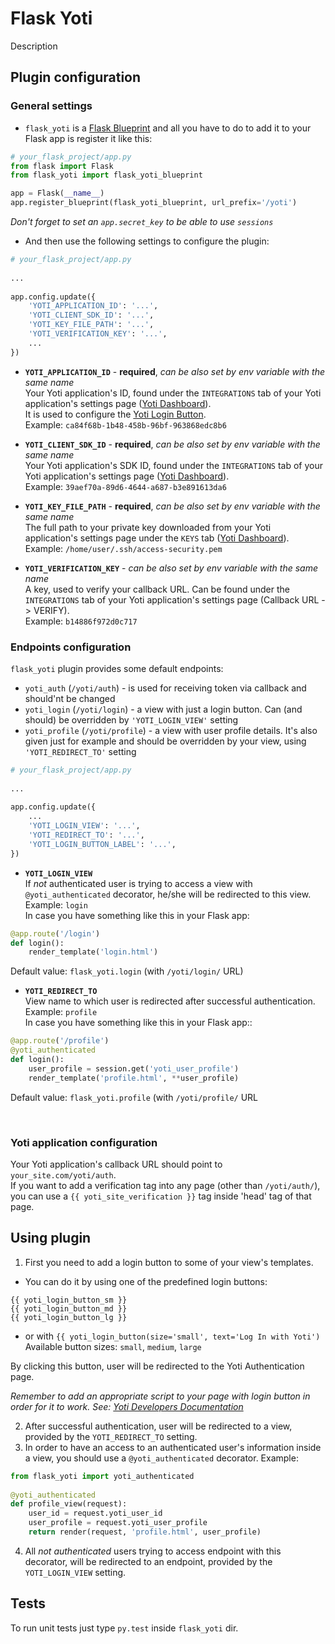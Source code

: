 # Flask Yoti #

Description

## Plugin configuration ##
### General settings ###

* `flask_yoti` is a [Flask Blueprint](http://flask.pocoo.org/docs/0.11/blueprints/) 
and all you have to do to add it to your Flask app is register it like this:
```python
# your_flask_project/app.py
from flask import Flask
from flask_yoti import flask_yoti_blueprint

app = Flask(__name__)
app.register_blueprint(flask_yoti_blueprint, url_prefix='/yoti')
```
*Don't forget to set an `app.secret_key` to be able to use `sessions`*

* And then use the following settings to configure the plugin:


```python
# your_flask_project/app.py
 
...
 
app.config.update({
    'YOTI_APPLICATION_ID': '...',
    'YOTI_CLIENT_SDK_ID': '...',
    'YOTI_KEY_FILE_PATH': '...',
    'YOTI_VERIFICATION_KEY': '...',
    ...
})
```
* **`YOTI_APPLICATION_ID`** - **required**, *can be also set by env variable with the same name*<br>
Your Yoti application's ID, found under the `INTEGRATIONS` tab of your 
Yoti application's settings page ([Yoti Dashboard](https://www.yoti.com/dashboard/)).<br>
It is used to configure the [Yoti Login Button](https://www.yoti.com/developers/#login-button-setup).<br>
Example: `ca84f68b-1b48-458b-96bf-963868edc8b6`

* **`YOTI_CLIENT_SDK_ID`** - **required**, *can be also set by env variable with the same name*<br>
Your Yoti application's SDK ID, found under the `INTEGRATIONS` tab of your 
Yoti application's settings page ([Yoti Dashboard](https://www.yoti.com/dashboard/)).<br>
Example: `39aef70a-89d6-4644-a687-b3e891613da6`

* **`YOTI_KEY_FILE_PATH`** - **required**, *can be also set by env variable with the same name*<br>
The full path to your private key downloaded from your Yoti application's 
settings page under the `KEYS` tab ([Yoti Dashboard](https://www.yoti.com/dashboard/)).<br>
Example: `/home/user/.ssh/access-security.pem`

* **`YOTI_VERIFICATION_KEY`** - *can be also set by env variable with the same name*<br>
A key, used to verify your callback URL. Can be found under the 
`INTEGRATIONS` tab of your Yoti application's settings page (Callback URL -> VERIFY).<br>
Example: `b14886f972d0c717`


### Endpoints configuration ###

`flask_yoti` plugin provides some default endpoints:
- `yoti_auth` (`/yoti/auth`) - is used for receiving token via callback and 
should'nt be changed
- `yoti_login` (`/yoti/login`) - a view with just a login button. Can (and should) 
be overridden by `'YOTI_LOGIN_VIEW'` setting
- `yoti_profile` (`/yoti/profile`) - a view with user profile details. It's 
also given just for example and should be overridden by your view, using 
`'YOTI_REDIRECT_TO'` setting

```python
# your_flask_project/app.py
 
...
 
app.config.update({
    ...
    'YOTI_LOGIN_VIEW': '...',
    'YOTI_REDIRECT_TO': '...',
    'YOTI_LOGIN_BUTTON_LABEL': '...',
})
```
* **`YOTI_LOGIN_VIEW`**<br>
If *not* authenticated user is trying to access a view with 
`@yoti_authenticated` decorator, he/she will be redirected to this view.
Example: `login`<br>
In case you have something like this in your Flask app:
```python
@app.route('/login')
def login():
    render_template('login.html')
```
Default value: `flask_yoti.login` (with `/yoti/login/` URL)

* **`YOTI_REDIRECT_TO`**<br>
View name to which user is redirected after successful authentication.<br>
Example: `profile`<br>
In case you have something like this in your Flask app::
```python
@app.route('/profile')
@yoti_authenticated
def login():
    user_profile = session.get('yoti_user_profile')
    render_template('profile.html', **user_profile)
```
Default value: `flask_yoti.profile`  (with `/yoti/profile/` URL

<br>


### Yoti application configuration ###

Your Yoti application's callback URL should point to `your_site.com/yoti/auth`.<br>
If you want to add a verification tag into any page (other than `/yoti/auth/`), 
you can use a `{{ yoti_site_verification }}` tag inside 'head' tag of that page.

## Using plugin ##

1. First you need to add a login button to some of your view's templates.
- You can do it by using one of the predefined login buttons:
```
{{ yoti_login_button_sm }}
{{ yoti_login_button_md }}
{{ yoti_login_button_lg }}
```
- or with `{{ yoti_login_button(size='small', text='Log In with Yoti')`<br>
Available button sizes: `small`, `medium`, `large`

By clicking this button, user will be redirected to the Yoti Authentication page.

*Remember to add an appropriate script to your page with login 
button in order for it to work. See: [Yoti Developers Documentation](https://www.yoti.com/developers/#login-button-setup)*

2. After successful authentication, user will be redirected to a view,
provided by the `YOTI_REDIRECT_TO` setting.
3. In order to have an access to an authenticated user's information inside a view,
you should use a `@yoti_authenticated` decorator.
Example:
```python
from flask_yoti import yoti_authenticated
 
@yoti_authenticated
def profile_view(request):
    user_id = request.yoti_user_id
    user_profile = request.yoti_user_profile
    return render(request, 'profile.html', user_profile)
```

4. All *not authenticated* users trying to access endpoint with this decorator, 
will be redirected to an endpoint, provided by the `YOTI_LOGIN_VIEW` setting.

## Tests ##

To run unit tests just type `py.test` inside `flask_yoti` dir.
